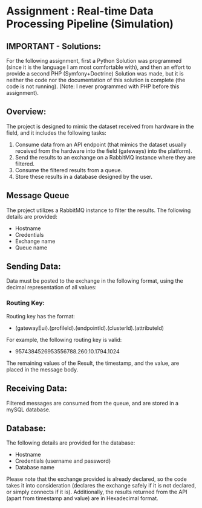 # Assignment : Real-time Data Processing Pipeline (Simulation)

## IMPORTANT - Solutions:
For the following assignment, first a Python Solution was programmed (since it is the language I am most comfortable with), and then an effort to provide a second PHP (Symfony+Doctrine) Solution was made, but it is neither the code nor the documentation of this solution is complete (the code is not running). (Note: I never programmed with PHP before this assignment).

## Overview:
The project is designed to mimic the dataset received from hardware in the field, and it includes the following tasks:

1. Consume data from an API endpoint (that mimics the dataset usually received from the hardware into the field (gateways) into the platform).
2. Send the results to an exchange on a RabbitMQ instance where they are filtered.
3. Consume the filtered results from a queue.
4. Store these results in a database designed by the user.


## Message Queue
The project utilizes a RabbitMQ instance to filter the results. The following details are provided:

- Hostname
- Credentials
- Exchange name
- Queue name


## Sending Data:
Data must be posted to the exchange in the following format, using the decimal representation of all values:

### Routing Key:
Routing key has the format: 
- (gatewayEui).(profileId).(endpointId).(clusterId).(attributeId)
  
For example, the following routing key is valid:
- 9574384526953556788.260.10.1794.1024

The remaining values of the Result, the timestamp, and the value, are placed in the message body.

## Receiving Data:
Filtered messages are consumed from the queue, and are stored in a mySQL database.

## Database:
The following details are provided for the database:

- Hostname
- Credentials (username and password)
- Database name
  
Please note that the exchange provided is already declared, so the code takes it into consideration (declares the exchange safely if it is not declared, or simply connects if it is). Additionally, the results returned from the API (apart from timestamp and value) are in Hexadecimal format.

